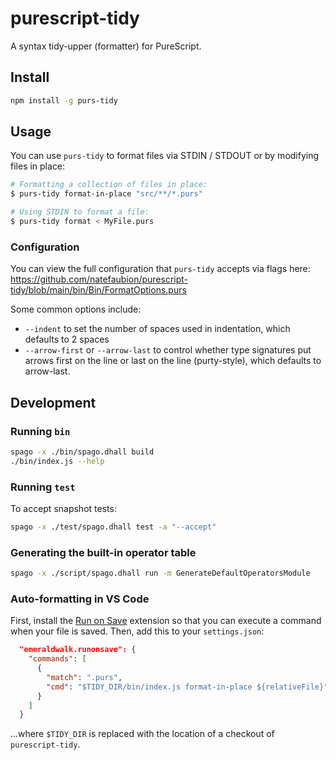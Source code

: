 # purescript-tidy

A syntax tidy-upper (formatter) for PureScript.

## Install

```sh
npm install -g purs-tidy
```

## Usage

You can use `purs-tidy` to format files via STDIN / STDOUT or by modifying files in place:

```sh
# Formatting a collection of files in place:
$ purs-tidy format-in-place "src/**/*.purs"

# Using STDIN to format a file:
$ purs-tidy format < MyFile.purs
```

### Configuration

You can view the full configuration that `purs-tidy` accepts via flags here:
https://github.com/natefaubion/purescript-tidy/blob/main/bin/Bin/FormatOptions.purs

Some common options include:

* `--indent` to set the number of spaces used in indentation, which defaults to 2 spaces
* `--arrow-first` or `--arrow-last` to control whether type signatures put arrows first on the line or last on the line (purty-style), which defaults to arrow-last.

## Development

### Running `bin`

```sh
spago -x ./bin/spago.dhall build
./bin/index.js --help
```

### Running `test`

To accept snapshot tests:
```sh
spago -x ./test/spago.dhall test -a "--accept"
```

### Generating the built-in operator table

```sh
spago -x ./script/spago.dhall run -m GenerateDefaultOperatorsModule
```

### Auto-formatting in VS Code

First, install the [Run on Save](https://marketplace.visualstudio.com/items?itemName=emeraldwalk.RunOnSave) extension so that you can execute a command when your file is saved. Then, add this to your `settings.json`:

```json
  "emeraldwalk.runonsave": {
    "commands": [
      {
        "match": ".purs",
        "cmd": "$TIDY_DIR/bin/index.js format-in-place ${relativeFile}"
      }
    ]
  }
```

...where `$TIDY_DIR` is replaced with the location of a checkout of `purescript-tidy`.
